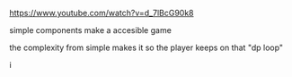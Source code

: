 https://www.youtube.com/watch?v=d_7lBcG90k8


simple components make a accesible game

the complexity from simple makes it so the player keeps on that "dp loop"


i